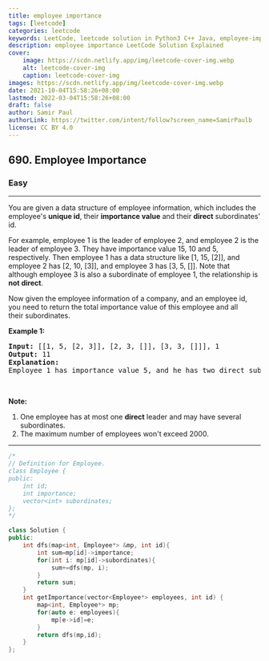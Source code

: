 ```yaml
---
title: employee importance
tags: [leetcode]
categories: leetcode
keywords: LeetCode, leetcode solution in Python3 C++ Java, employee-importance solution
description: employee importance LeetCode Solution Explained
cover:
    image: https://scdn.netlify.app/img/leetcode-cover-img.webp
    alt: leetcode-cover-img
    caption: leetcode-cover-img
images: https://scdn.netlify.app/img/leetcode-cover-img.webp
date: 2021-10-04T15:58:26+08:00
lastmod: 2022-03-04T15:58:26+08:00
draft: false
author: Samir Paul
authorLink: https://twitter.com/intent/follow?screen_name=SamirPaulb
license: CC BY 4.0
---
```



<h2>690. Employee Importance</h2><h3>Easy</h3><hr><div><p>You are given a data structure of employee information, which includes the employee's <b>unique id</b>, their&nbsp;<b>importance value</b> and their&nbsp;<b>direct</b> subordinates' id.</p>

<p>For example, employee 1 is the leader of employee 2, and employee 2 is the leader of employee 3. They have importance value 15, 10 and 5, respectively. Then employee 1 has a data structure like [1, 15, [2]], and employee 2 has [2, 10, [3]], and employee 3 has [3, 5, []]. Note that although employee 3 is also a subordinate of employee 1, the relationship is <b>not direct</b>.</p>

<p>Now given the employee information of a company, and an employee id, you need to return the total importance value of this employee and all their&nbsp;subordinates.</p>

<p><b>Example 1:</b></p>

<pre><b>Input:</b> [[1, 5, [2, 3]], [2, 3, []], [3, 3, []]], 1
<b>Output:</b> 11
<b>Explanation:</b>
Employee 1 has importance value 5, and he has two direct subordinates: employee 2 and employee 3. They both have importance value 3. So the total importance value of employee 1 is 5 + 3 + 3 = 11.
</pre>

<p>&nbsp;</p>

<p><b>Note:</b></p>

<ol>
	<li>One employee has at most one <b>direct</b> leader and may have several subordinates.</li>
	<li>The maximum number of employees won't exceed 2000.</li>
</ol>
</div>

---




```cpp
/*
// Definition for Employee.
class Employee {
public:
    int id;
    int importance;
    vector<int> subordinates;
};
*/

class Solution {
public:
    int dfs(map<int, Employee*> &mp, int id){
        int sum=mp[id]->importance;
        for(int i: mp[id]->subordinates){
            sum+=dfs(mp, i);
        }
        return sum;
    }
    int getImportance(vector<Employee*> employees, int id) {
        map<int, Employee*> mp;
        for(auto e: employees){
            mp[e->id]=e;
        }
        return dfs(mp,id);
    }
};
```
